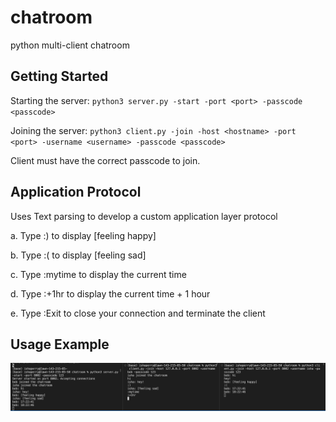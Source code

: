 # chatroom
python multi-client chatroom

## Getting Started
Starting the server: `python3 server.py -start -port <port> -passcode <passcode>`

Joining the server: `python3 client.py -join -host <hostname> -port <port>
-username <username> -passcode <passcode>`

Client must have the correct passcode to join.

## Application Protocol
Uses Text parsing to develop a custom application layer protocol

  a. Type :) to display [feeling happy]
  
  b. Type :( to display [feeling sad]
  
  c. Type :mytime to display the current time
  
  d. Type :+1hr to display the current time + 1 hour
  
  e. Type :Exit to close your connection and terminate the client

## Usage Example

![Screenshot](example.png)



